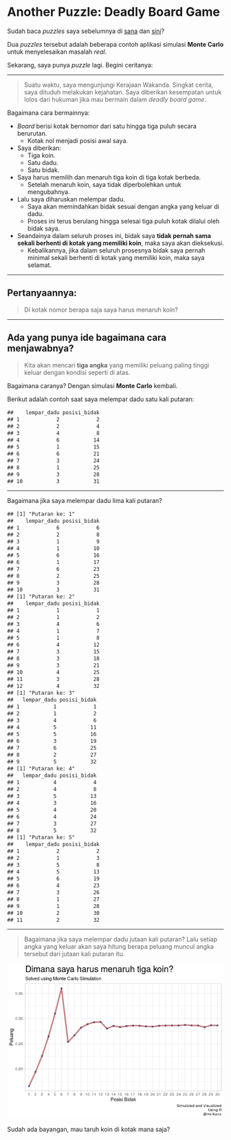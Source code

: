 Another Puzzle: Deadly Board Game
================

Sudah baca *puzzles* saya sebelumnya di
[sana](https://ikanx101.github.io/blog/puzzle-usia/) dan
[sini](https://ikanx101.github.io/blog/elevator-problem/)?

Dua *puzzles* tersebut adalah beberapa contoh aplikasi simulasi **Monte
Carlo** untuk menyelesaikan masalah *real*.

Sekarang, saya punya *puzzle* lagi. Begini ceritanya:

-----

> Suatu waktu, saya mengunjungi Kerajaan Wakanda. Singkat cerita, saya
> dituduh melakukan kejahatan. Saya diberikan kesempatan untuk lolos
> dari hukuman jika mau bermain dalam *deadly board game*.

Bagaimana cara bermainnya:

  - *Board* berisi kotak bernomor dari satu hingga tiga puluh secara
    berurutan.
      - Kotak nol menjadi posisi awal saya.
  - Saya diberikan:
      - Tiga koin.
      - Satu dadu.
      - Satu bidak.
  - Saya harus memilih dan menaruh tiga koin di tiga kotak berbeda.
      - Setelah menaruh koin, saya tidak diperbolehkan untuk
        mengubahnya.
  - Lalu saya diharuskan melempar dadu.
      - Saya akan memindahkan bidak sesuai dengan angka yang keluar di
        dadu.
      - Proses ini terus berulang hingga selesai tiga puluh kotak
        dilalui oleh bidak saya.
  - Seandainya dalam seluruh proses ini, bidak saya **tidak pernah sama
    sekali berhenti di kotak yang memiliki koin**, maka saya akan
    dieksekusi.
      - Kebalikannya, jika dalam seluruh prosesnya bidak saya pernah
        minimal sekali berhenti di kotak yang memiliki koin, maka saya
        selamat.

-----

## Pertanyaannya:

> Di kotak nomor berapa saja saya harus menaruh koin?

-----

## Ada yang punya ide bagaimana cara menjawabnya?

> Kita akan mencari **tiga angka** yang memiliki peluang paling tinggi
> keluar dengan kondisi seperti di atas.

Bagaimana caranya? Dengan simulasi **Monte Carlo** kembali.

Berikut adalah contoh saat saya melempar dadu satu kali putaran:

    ##    lempar_dadu posisi_bidak
    ## 1            2            2
    ## 2            2            4
    ## 3            4            8
    ## 4            6           14
    ## 5            1           15
    ## 6            6           21
    ## 7            3           24
    ## 8            1           25
    ## 9            3           28
    ## 10           3           31

-----

Bagaimana jika saya melempar dadu lima kali putaran?

    ## [1] "Putaran ke: 1"
    ##    lempar_dadu posisi_bidak
    ## 1            6            6
    ## 2            2            8
    ## 3            1            9
    ## 4            1           10
    ## 5            6           16
    ## 6            1           17
    ## 7            6           23
    ## 8            2           25
    ## 9            3           28
    ## 10           3           31
    ## [1] "Putaran ke: 2"
    ##    lempar_dadu posisi_bidak
    ## 1            1            1
    ## 2            1            2
    ## 3            4            6
    ## 4            1            7
    ## 5            1            8
    ## 6            4           12
    ## 7            3           15
    ## 8            3           18
    ## 9            3           21
    ## 10           4           25
    ## 11           3           28
    ## 12           4           32
    ## [1] "Putaran ke: 3"
    ##   lempar_dadu posisi_bidak
    ## 1           1            1
    ## 2           1            2
    ## 3           4            6
    ## 4           5           11
    ## 5           5           16
    ## 6           3           19
    ## 7           6           25
    ## 8           2           27
    ## 9           5           32
    ## [1] "Putaran ke: 4"
    ##   lempar_dadu posisi_bidak
    ## 1           4            4
    ## 2           4            8
    ## 3           5           13
    ## 4           3           16
    ## 5           4           20
    ## 6           4           24
    ## 7           3           27
    ## 8           5           32
    ## [1] "Putaran ke: 5"
    ##    lempar_dadu posisi_bidak
    ## 1            2            2
    ## 2            1            3
    ## 3            5            8
    ## 4            5           13
    ## 5            6           19
    ## 6            4           23
    ## 7            3           26
    ## 8            1           27
    ## 9            1           28
    ## 10           2           30
    ## 11           2           32

-----

> Bagaimana jika saya melempar dadu jutaan kali putaran? Lalu setiap
> angka yang keluar akan saya hitung berapa peluang muncul angka
> tersebut dari jutaan kali putaran
itu.

![](2020-1-25-deadly-puzzle_files/figure-gfm/unnamed-chunk-3-1.png)<!-- -->

Sudah ada bayangan, mau taruh koin di kotak mana saja?
